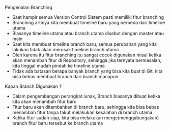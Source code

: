 Pengenalan Branching

- Saat hampir semua Version Control Sistem pasti memiliki fitur branching
- Branching artinya kita membuat timeline baru yang berbeda dari timeline utama
- Biasanya timeline utama atau branch utama disebut dengan master atau main
- Saat kita membuat timeline branch baru, semua perubahan yang kita lakukan tidak akan merusak timeline branch utama
- Oleh karena itu fitur branching itu sangat cocok digunakan misal ketika akan menambah fitur di
  Repository, sehingga jika ternyata bermasalah, kita tinggal mudah pindah ke timeline utama
- Tidak ada batasan berapa banyak branch yang bisa kita buat di Git, kita bisa bebas membuat
  branch dari branch manapun

Kapan Branch Digunakan ?
- Dalam pengembangan perangkat lunak, Branch biasanya dibuat ketika kita akan menambah fitur baru
- Fitur baru akan ditambahkan di branch baru, sehingga kita bisa bebas menambah fitur tanpa takut
  melakukan kesalahan di branch utama
- Ketika fitur sudah siap, kita bisa melakukan merge(menggabungakan) branch fitur baru tersebut 
  ke branch utama